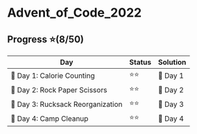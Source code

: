 # Advent_of_Code_2022

## Progress ⭐(8/50)
| Day                               | Status | Solution | 
|-----------------------------------|--------|----------|
| 🎄 Day 1: Calorie Counting        | ⭐⭐     | 🎯 Day 1 |
| 🎄 Day 2: Rock Paper Scissors     | ⭐⭐     | 🎯 Day 2 |
| 🎄 Day 3: Rucksack Reorganization | ⭐⭐     | 🎯 Day 3 |
| 🎄 Day 4: Camp Cleanup            | ⭐⭐     | 🎯 Day 4 |
